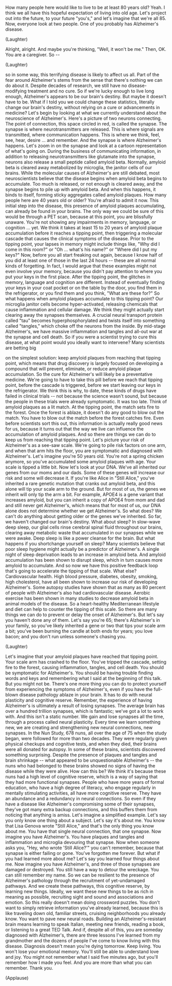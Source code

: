 
How many people here would like to live
to be at least 80 years old?
Yeah.
I think we all have
this hopeful expectation
of living into old age.
Let&#39;s project out into the future,
to your future &quot;you&#39;s,&quot;
and let&#39;s imagine that we&#39;re all 85.
Now, everyone look at two people.
One of you probably has
Alzheimer&#39;s disease.

(Laughter)

Alright, alright.
And maybe you&#39;re thinking,
&quot;Well, it won&#39;t be me.&quot;
Then, OK. You are a caregiver.
So --

(Laughter)

so in some way,
this terrifying disease
is likely to affect us all.
Part of the fear around Alzheimer&#39;s
stems from the sense
that there&#39;s nothing we can do about it.
Despite decades of research, we still
have no disease-modifying treatment
and no cure.
So if we&#39;re lucky enough
to live long enough,
Alzheimer&#39;s appears to be
our brain&#39;s destiny.
But maybe it doesn&#39;t have to be.
What if I told you we could
change these statistics,
literally change our brain&#39;s destiny,
without relying on a cure
or advancements in medicine?
Let&#39;s begin by looking at
what we currently understand
about the neuroscience of Alzheimer&#39;s.
Here&#39;s a picture
of two neurons connecting.
The point of connection,
this space circled in red,
is called the synapse.
The synapse is where
neurotransmitters are released.
This is where signals are transmitted,
where communication happens.
This is where we think,
feel, see, hear, desire ...
and remember.
And the synapse
is where Alzheimer&#39;s happens.
Let&#39;s zoom in on the synapse
and look at a cartoon representation
of what&#39;s going on.
During the business
of communicating information,
in addition to releasing neurotransmitters
like glutamate into the synapse,
neurons also release a small peptide
called amyloid beta.
Normally, amyloid beta is cleared away
metabolized by microglia,
the janitor cells of our brains.
While the molecular causes
of Alzheimer&#39;s are still debated,
most neuroscientists believe
that the disease begins
when amyloid beta begins to accumulate.
Too much is released,
or not enough is cleared away,
and the synapse begins
to pile up with amyloid beta.
And when this happens, it binds to itself,
forming sticky aggregates
called amyloid plaques.
How many people here
are 40 years old or older?
You&#39;re afraid to admit it now.
This initial step into the disease,
this presence of amyloid
plaques accumulating,
can already be found in your brains.
The only way we could be sure of this
would be through a PET scan,
because at this point,
you are blissfully unaware.
You&#39;re not showing any impairments
in memory, language, or cognition ...
yet.
We think it takes at least 15 to 20 years
of amyloid plaque accumulation
before it reaches a tipping point,
then triggering a molecular cascade
that causes the clinical
symptoms of the disease.
Prior to the tipping point,
your lapses in memory
might include things like,
&quot;Why did I come in this room?&quot;
or &quot;Oh ... what&#39;s his name?&quot;
or &quot;Where did I put my keys?&quot;
Now, before you all
start freaking out again,
because I know half of you did at least
one of those in the last 24 hours --
these are all normal kinds of forgetting.
In fact, I would argue that these examples
might not even involve your memory,
because you didn&#39;t pay attention
to where you put your keys
in the first place.
After the tipping point,
the glitches in memory,
language and cognition are different.
Instead of eventually finding
your keys in your coat pocket
or on the table by the door,
you find them in the refrigerator,
or you find them and you think,
&quot;What are these for?&quot;
So what happens when amyloid plaques
accumulate to this tipping point?
Our microglia janitor cells
become hyper-activated,
releasing chemicals that cause
inflammation and cellular damage.
We think they might actually
start clearing away
the synapses themselves.
A crucial neural transport protein
called &quot;tau&quot; becomes hyperphosphorylated
and twists itself
into something called &quot;tangles,&quot;
which choke off the neurons
from the inside.
By mid-stage Alzheimer&#39;s,
we have massive inflammation and tangles
and all-out war at the synapse
and cell death.
So if you were a scientist
trying to cure this disease,
at what point would you ideally
want to intervene?
Many scientists are betting big

on the simplest solution:
keep amyloid plaques
from reaching that tipping point,
which means that drug discovery is largely
focused on developing a compound
that will prevent, eliminate, or reduce
amyloid plaque accumulation.
So the cure for Alzheimer&#39;s will likely be
a preventative medicine.
We&#39;re going to have to take this pill
before we reach that tipping point,
before the cascade is triggered,
before we start leaving
our keys in the refrigerator.
We think this is why, to date,
these kinds of drugs have failed
in clinical trials --
not because the science wasn&#39;t sound,
but because the people in these trials
were already symptomatic.
It was too late.
Think of amyloid plaques as a lit match.
At the tipping point, the match
sets fire to the forest.
Once the forest is ablaze,
it doesn&#39;t do any good
to blow out the match.
You have to blow out the match
before the forest catches fire.
Even before scientists sort this out,
this information is actually
really good news for us,
because it turns out that the way we live
can influence the accumulation
of amyloid plaques.
And so there are things we can do
to keep us from reaching
that tipping point.
Let&#39;s picture your risk
of Alzheimer&#39;s as a see-saw scale.
We&#39;re going to pile
risk factors on one arm,
and when that arm hits the floor,
you are symptomatic
and diagnosed with Alzheimer&#39;s.
Let&#39;s imagine you&#39;re 50 years old.
You&#39;re not a spring chicken anymore,
so you&#39;ve accumulated
some amyloid plaques with age.
Your scale is tipped a little bit.
Now let&#39;s look at your DNA.
We&#39;ve all inherited our genes
from our moms and our dads.
Some of these genes will increase our risk
and some will decrease it.
If you&#39;re like Alice in &quot;Still Alice,&quot;
you&#39;ve inherited a rare genetic mutation
that cranks out amyloid beta,
and this alone will tip
your scale arm to the ground.
But for most of us, the genes we inherit
will only tip the arm a bit.
For example, APOE4 is a gene variant
that increases amyloid,
but you can inherit a copy of APOE4
from mom and dad
and still never get Alzheimer&#39;s,
which means that for most of us,
our DNA alone does not determine
whether we get Alzheimer&#39;s.
So what does?
We can&#39;t do anything about getting older
or the genes we&#39;ve inherited.
So far, we haven&#39;t changed
our brain&#39;s destiny.
What about sleep?
In slow-wave deep sleep, our glial cells
rinse cerebral spinal fluid
throughout our brains,
clearing away metabolic waste
that accumulated in our synapses
while we were awake.
Deep sleep is like
a power cleanse for the brain.
But what happens if you shortchange
yourself on sleep?
Many scientists believe
that poor sleep hygiene might actually
be a predictor of Alzheimer&#39;s.
A single night of sleep deprivation
leads to an increase in amyloid beta.
And amyloid accumulation
has been shown to disrupt sleep,
which in turn causes
more amyloid to accumulate.
And so now we have
this positive feedback loop
that&#39;s going to accelerate
the tipping of that scale.
What else?
Cardiovascular health.
High blood pressure, diabetes,
obesity, smoking, high cholesterol,
have all been shown to increase our risk
of developing Alzheimer&#39;s.
Some autopsy studies have shown
that as many as 80 percent
of people with Alzheimer&#39;s
also had cardiovascular disease.
Aerobic exercise has been shown
in many studies to decrease amyloid beta
in animal models of the disease.
So a heart-healthy
Mediterranean lifestyle and diet
can help to counter
the tipping of this scale.
So there are many things we can do
to prevent or delay
the onset of Alzheimer&#39;s.
But let&#39;s say
you haven&#39;t done any of them.
Let&#39;s say you&#39;re 65;
there&#39;s Alzheimer&#39;s in your family,
so you&#39;ve likely inherited a gene or two
that tips your scale arm a bit;
you&#39;ve been burning the candle
at both ends for years;
you love bacon;
and you don&#39;t run unless
someone&#39;s chasing you.

(Laughter)

Let&#39;s imagine that your amyloid plaques
have reached that tipping point.
Your scale arm has crashed to the floor.
You&#39;ve tripped the cascade,
setting fire to the forest,
causing inflammation, tangles,
and cell death.
You should be symptomatic for Alzheimer&#39;s.
You should be having trouble
finding words and keys
and remembering what I said
at the beginning of this talk.
But you might not be.
There&#39;s one more thing you can do
to protect yourself
from experiencing
the symptoms of Alzheimer&#39;s,
even if you have the full-blown disease
pathology ablaze in your brain.
It has to do with neural plasticity
and cognitive reserve.
Remember, the experience
of having Alzheimer&#39;s
is ultimately a result of losing synapses.
The average brain has
over a hundred trillion synapses,
which is fantastic;
we&#39;ve got a lot to work with.
And this isn&#39;t a static number.
We gain and lose synapses all the time,
through a process
called neural plasticity.
Every time we learn something new,
we are creating and strengthening
new neural connections,
new synapses.
In the Nun Study,
678 nuns, all over the age of 75
when the study began,
were followed for more than two decades.
They were regularly given
physical checkups and cognitive tests,
and when they died, their brains
were all donated for autopsy.
In some of these brains, scientists
discovered something surprising.
Despite the presence of plaques
and tangles and brain shrinkage --
what appeared to be
unquestionable Alzheimer&#39;s --
the nuns who had belonged
to these brains showed no signs
of having the disease
while they were alive.
How can this be?
We think it&#39;s because these nuns
had a high level of cognitive reserve,
which is a way of saying that they had
more functional synapses.
People who have more years
of formal education,
who have a high degree of literacy,
who engage regularly
in mentally stimulating activities,
all have more cognitive reserve.
They have an abundance
and a redundancy in neural connections.
So even if they have a disease
like Alzheimer&#39;s
compromising some of their synapses,
they&#39;ve got many extra backup connections,
and this buffers them from noticing
that anything is amiss.
Let&#39;s imagine a simplified example.
Let&#39;s say you only know one thing
about a subject.
Let&#39;s say it&#39;s about me.
You know that Lisa Genova
wrote &quot;Still Alice,&quot;
and that&#39;s the only thing
you know about me.
You have that single neural connection,
that one synapse.
Now imagine you have Alzheimer&#39;s.
You have plaques and tangles
and inflammation
and microglia devouring that synapse.
Now when someone asks you,
&quot;Hey, who wrote &#39;Still Alice?&#39;&quot;
you can&#39;t remember,
because that synapse
is either failing or gone.
You&#39;ve forgotten me forever.
But what if you had learned more about me?
Let&#39;s say you learned
four things about me.
Now imagine you have Alzheimer&#39;s,
and three of those synapses
are damaged or destroyed.
You still have a way
to detour the wreckage.
You can still remember my name.
So we can be resilient
to the presence of Alzheimer&#39;s pathology
through the recruitment
of yet-undamaged pathways.
And we create these pathways,
this cognitive reserve,
by learning new things.
Ideally, we want these new things
to be as rich in meaning as possible,
recruiting sight and sound
and associations and emotion.
So this really doesn&#39;t mean
doing crossword puzzles.
You don&#39;t want to simply retrieve
information you&#39;ve already learned,
because this is like traveling
down old, familiar streets,
cruising neighborhoods you already know.
You want to pave new neural roads.
Building an Alzheimer&#39;s-resistant brain
means learning to speak Italian,
meeting new friends,
reading a book,
or listening to a great TED Talk.
And if, despite all of this, you are
someday diagnosed with Alzheimer&#39;s,
there are three lessons I&#39;ve learned
from my grandmother
and the dozens of people I&#39;ve come to know
living with this disease.
Diagnosis doesn&#39;t mean
you&#39;re dying tomorrow.
Keep living.
You won&#39;t lose your emotional memory.
You&#39;ll still be able
to understand love and joy.
You might not remember
what I said five minutes ago,
but you&#39;ll remember how I made you feel.
And you are more than what
you can remember.
Thank you.

(Applause)


